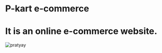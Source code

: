 # P-kart e-commerce
# It is an online e-commerce website.

![pratyay](https://user-images.githubusercontent.com/81563083/215282950-faed6858-790b-4a57-90f5-3dfb1b3acecc.png)
